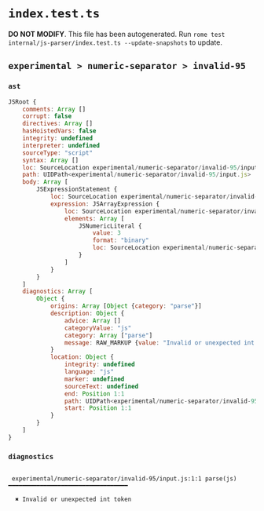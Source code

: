 # `index.test.ts`

**DO NOT MODIFY**. This file has been autogenerated. Run `rome test internal/js-parser/index.test.ts --update-snapshots` to update.

## `experimental > numeric-separator > invalid-95`

### `ast`

```javascript
JSRoot {
	comments: Array []
	corrupt: false
	directives: Array []
	hasHoistedVars: false
	integrity: undefined
	interpreter: undefined
	sourceType: "script"
	syntax: Array []
	loc: SourceLocation experimental/numeric-separator/invalid-95/input.js 1:0-2:0
	path: UIDPath<experimental/numeric-separator/invalid-95/input.js>
	body: Array [
		JSExpressionStatement {
			loc: SourceLocation experimental/numeric-separator/invalid-95/input.js 1:0-1:10
			expression: JSArrayExpression {
				loc: SourceLocation experimental/numeric-separator/invalid-95/input.js 1:0-1:10
				elements: Array [
					JSNumericLiteral {
						value: 3
						format: "binary"
						loc: SourceLocation experimental/numeric-separator/invalid-95/input.js 1:1-1:9
					}
				]
			}
		}
	]
	diagnostics: Array [
		Object {
			origins: Array [Object {category: "parse"}]
			description: Object {
				advice: Array []
				categoryValue: "js"
				category: Array ["parse"]
				message: RAW_MARKUP {value: "Invalid or unexpected int token"}
			}
			location: Object {
				integrity: undefined
				language: "js"
				marker: undefined
				sourceText: undefined
				end: Position 1:1
				path: UIDPath<experimental/numeric-separator/invalid-95/input.js>
				start: Position 1:1
			}
		}
	]
}
```

### `diagnostics`

```

 experimental/numeric-separator/invalid-95/input.js:1:1 parse(js) ━━━━━━━━━━━━━━━━━━━━━━━━━━━━━━━━━━

  ✖ Invalid or unexpected int token


```
